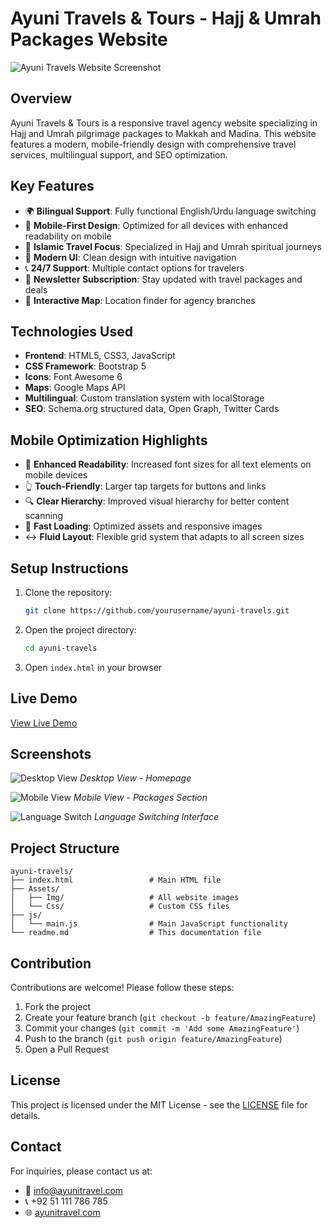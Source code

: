 # Ayuni Travels & Tours - Hajj & Umrah Packages Website

![Ayuni Travels Website Screenshot](screenshot.jpg)

## Overview

Ayuni Travels & Tours is a responsive travel agency website specializing in Hajj and Umrah pilgrimage packages to Makkah and Madina. This website features a modern, mobile-friendly design with comprehensive travel services, multilingual support, and SEO optimization.

## Key Features

- 🌍 **Bilingual Support**: Fully functional English/Urdu language switching
- 📱 **Mobile-First Design**: Optimized for all devices with enhanced readability on mobile
- 🕌 **Islamic Travel Focus**: Specialized in Hajj and Umrah spiritual journeys
- 🎨 **Modern UI**: Clean design with intuitive navigation
- 📞 **24/7 Support**: Multiple contact options for travelers
- 📧 **Newsletter Subscription**: Stay updated with travel packages and deals
- 📍 **Interactive Map**: Location finder for agency branches

## Technologies Used

- **Frontend**: HTML5, CSS3, JavaScript
- **CSS Framework**: Bootstrap 5
- **Icons**: Font Awesome 6
- **Maps**: Google Maps API
- **Multilingual**: Custom translation system with localStorage
- **SEO**: Schema.org structured data, Open Graph, Twitter Cards

## Mobile Optimization Highlights

- 📱 **Enhanced Readability**: Increased font sizes for all text elements on mobile devices
- 👆 **Touch-Friendly**: Larger tap targets for buttons and links
- 🔍 **Clear Hierarchy**: Improved visual hierarchy for better content scanning
- 📶 **Fast Loading**: Optimized assets and responsive images
- ↔️ **Fluid Layout**: Flexible grid system that adapts to all screen sizes

## Setup Instructions

1. Clone the repository:
   ```bash
   git clone https://github.com/yourusername/ayuni-travels.git
   ```

2. Open the project directory:
   ```bash
   cd ayuni-travels
   ```

3. Open `index.html` in your browser

## Live Demo

[View Live Demo](https://ayunitravels-demo.com)

## Screenshots

![Desktop View](screenshot-desktop.jpg)
*Desktop View - Homepage*

![Mobile View](screenshot-mobile.jpg)
*Mobile View - Packages Section*

![Language Switch](screenshot-language.jpg)
*Language Switching Interface*

## Project Structure

```
ayuni-travels/
├── index.html                 # Main HTML file
├── Assets/
│   ├── Img/                   # All website images
│   └── Css/                   # Custom CSS files
├── js/
│   └── main.js                # Main JavaScript functionality
└── readme.md                  # This documentation file
```

## Contribution

Contributions are welcome! Please follow these steps:

1. Fork the project
2. Create your feature branch (`git checkout -b feature/AmazingFeature`)
3. Commit your changes (`git commit -m 'Add some AmazingFeature'`)
4. Push to the branch (`git push origin feature/AmazingFeature`)
5. Open a Pull Request

## License

This project is licensed under the MIT License - see the [LICENSE](LICENSE) file for details.

## Contact

For inquiries, please contact us at:
- 📧 info@ayunitravel.com
- 📞 +92 51 111 786 785
- 🌐 [ayunitravel.com](https://www.ayunitravel.com)
